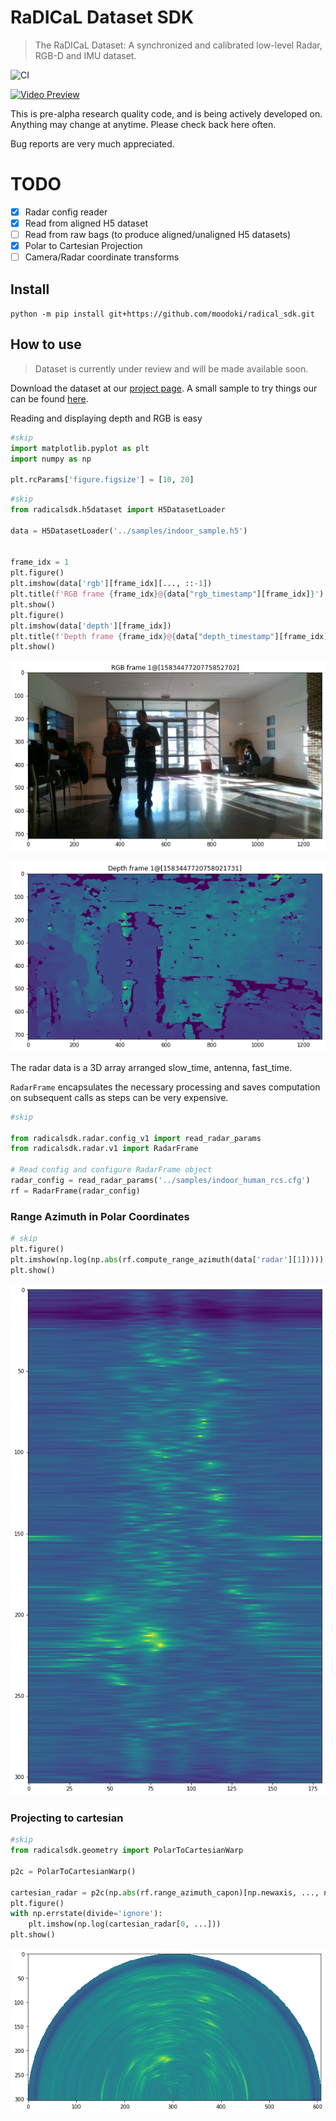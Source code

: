 # RaDICaL Dataset SDK
> The RaDICaL Dataset: A synchronized and calibrated low-level Radar, RGB-D and IMU dataset.


![CI](https://github.com/moodoki/radical_sdk/workflows/CI/badge.svg)

[![Video Preview](https://img.youtube.com/vi/l0AyUw59w7g/0.jpg)](https://www.youtube.com/watch?v=l0AyUw59w7g)

This is pre-alpha research quality code, and is being actively developed on.
Anything may change at anytime. Please check back here often.

Bug reports are very much appreciated.

# TODO

 - [x] Radar config reader
 - [x] Read from aligned H5 dataset
 - [ ] Read from raw bags (to produce aligned/unaligned H5 datasets)
 - [x] Polar to Cartesian Projection
 - [ ] Camera/Radar coordinate transforms

## Install

`python -m pip install git+https://github.com/moodoki/radical_sdk.git`

## How to use
> Dataset is currently under review and will be made available soon.

Download the dataset at our [project page](https://publish.illinois.edu/radicaldata/).
A small sample to try things our can be found [here]().


Reading and displaying depth and RGB is easy

```python
#skip
import matplotlib.pyplot as plt
import numpy as np

plt.rcParams['figure.figsize'] = [10, 20]
```

```python
#skip
from radicalsdk.h5dataset import H5DatasetLoader

data = H5DatasetLoader('../samples/indoor_sample.h5')


frame_idx = 1
plt.figure()
plt.imshow(data['rgb'][frame_idx][..., ::-1])
plt.title(f'RGB frame {frame_idx}@{data["rgb_timestamp"][frame_idx]}')
plt.show()
plt.figure()
plt.imshow(data['depth'][frame_idx])
plt.title(f'Depth frame {frame_idx}@{data["depth_timestamp"][frame_idx]}')
plt.show()
```


![png](docs/images/output_9_0.png)



![png](docs/images/output_9_1.png)


The radar data is a 3D array arranged slow_time, antenna, fast_time.

`RadarFrame` encapsulates the necessary processing and saves computation on subsequent calls
as steps can be very expensive.

```python
#skip

from radicalsdk.radar.config_v1 import read_radar_params
from radicalsdk.radar.v1 import RadarFrame

# Read config and configure RadarFrame object
radar_config = read_radar_params('../samples/indoor_human_rcs.cfg')
rf = RadarFrame(radar_config)
```

### Range Azimuth in Polar Coordinates

```python
# skip
plt.figure()
plt.imshow(np.log(np.abs(rf.compute_range_azimuth(data['radar'][1]))))
plt.show()
```


![png](docs/images/output_13_0.png)


### Projecting to cartesian

```python
#skip
from radicalsdk.geometry import PolarToCartesianWarp

p2c = PolarToCartesianWarp()

cartesian_radar = p2c(np.abs(rf.range_azimuth_capon)[np.newaxis, ..., np.newaxis])
plt.figure()
with np.errstate(divide='ignore'):
    plt.imshow(np.log(cartesian_radar[0, ...]))
plt.show()
```


![png](docs/images/output_15_0.png)


